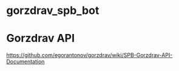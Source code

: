 # gorzdrav_spb_bot

# Gorzdrav API
https://github.com/egorantonov/gorzdrav/wiki/SPB-Gorzdrav-API-Documentation
